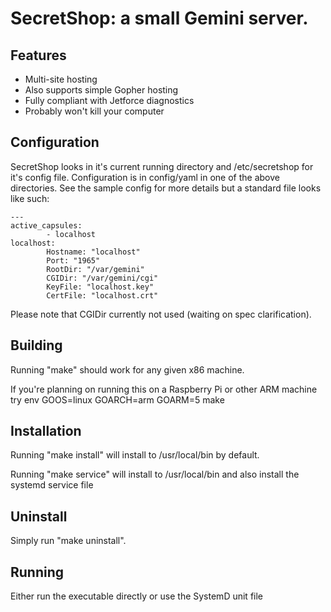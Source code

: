 # SecretShop: a small Gemini server.

## Features
* Multi-site hosting
* Also supports simple Gopher hosting
* Fully compliant with Jetforce diagnostics
* Probably won't kill your computer

## Configuration
SecretShop looks in it's current running directory and /etc/secretshop for it's config file.
Configuration is in config/yaml in one of the above directories. See the sample config for more details
but a standard file looks like such:

	---
	active_capsules:
	        - localhost
	localhost:
	        Hostname: "localhost"
	        Port: "1965"
	        RootDir: "/var/gemini"
	        CGIDir: "/var/gemini/cgi"
	        KeyFile: "localhost.key"
	        CertFile: "localhost.crt"

Please note that CGIDir currently not used (waiting on spec clarification).

## Building
Running "make" should work for any given x86 machine.

If you're planning on running this on a Raspberry Pi or other ARM machine try 
	env GOOS=linux GOARCH=arm GOARM=5 make 

## Installation
Running "make install" will install to /usr/local/bin by default.

Running "make service" will install to /usr/local/bin and also install the systemd service file

## Uninstall
Simply run "make uninstall".

## Running
Either run the executable directly or use the SystemD unit file
